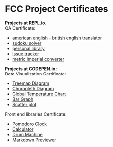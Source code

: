 FCC Project Certificates
========================
**Projects at REPL.io.** <br/>
QA Certificate:
- 	[american english - british english translator](https://replit.com/@santiagomora3/boilerplate-project-american-british-english-translator?v=1)
-	[sudoku solver](https://replit.com/@santiagomora3/boilerplate-project-sudoku-solver?v=1)
- 	[personal library](https://replit.com/@santiagomora3/boilerplate-project-library?v=1)
- 	[issue tracker](https://replit.com/@santiagomora3/boilerplate-project-issuetracker?v=1)
- 	[metric imperial converter](https://replit.com/@santiagomora3/boilerplate-project-metricimpconverter?v=1)

**Projects at CODEPEN.io:** <br/> 
Data Visualization Certificate:
- 	[Treemap Diagram](https://codepen.io/santiagomorad/pen/rNeBGVY)
-	[Choropleth Diagram](https://codepen.io/santiagomorad/pen/dyGxgxG)
-	[Global Temperature Chart](https://codepen.io/santiagomorad/pen/VweoKpG)
-	[Bar Graph](https://codepen.io/santiagomorad/pen/VweOZPm)
-	[Scatter plot](https://codepen.io/santiagomorad/pen/gOaMPvm)

Front end libraries Certificate: 
-	[Pomodoro Clock](https://codepen.io/santiagomorad/pen/yLYYryGA)
-	[Calculator](https://codepen.io/santiagomorad/pen/JjYjBvE)
-	[Drum Machine](https://codepen.io/santiagomorad/pen/xxwKqoe)
-	[Markdown Previewer](https://codepen.io/santiagomorad/pen/qBdggqK)

